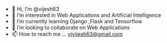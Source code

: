 - 👋 Hi, I’m @vijesh63
- 👀 I’m interested in Web Applications and  Artificial Intelligence
- 🌱 I’m currently learning Django ,Flask and Tensorflow
- 💞️ I’m looking to collaborate on Web Applications
- 📫 How to reach me ... vjvijesh63@gmail.com

<!---
vijesh63/vijesh63 is a ✨ special ✨ repository because its `README.md` (this file) appears on your GitHub profile.
You can click the Preview link to take a look at your changes.
--->
